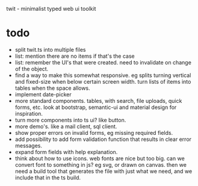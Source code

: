 twit - minimalist typed web ui toolkit

# todo

- split twit.ts into multiple files
- list: mention there are no items if that's the case
- list: remember the UI's that were created. need to invalidate on change of the object.
- find a way to make this somewhat responsive. eg splits turning vertical and fixed-size when below certain screen width. turn lists of items into tables when the space allows.
- implement date-picker
- more standard components. tables, with search, file uploads, quick forms, etc. look at bootstrap, semantic-ui and material design for inspiration.
- turn more components into ts ui? like button.
- more demo's. like a mail client, sql client.
- show proper errors on invalid forms, eg missing required fields.
- add possibility to add form validation function that results in clear error messages.
- expand form fields with help explanation.
- think about how to use icons. web fonts are nice but too big. can we convert font to something in js? eg svg, or drawn on canvas. then we need a build tool that generates the file with just what we need, and we include that in the ts build.
